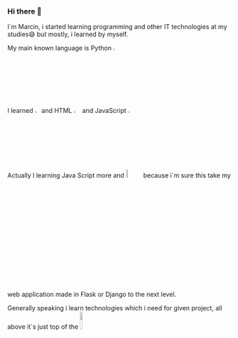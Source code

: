 ### Hi there 👋


<!-- **ycine/ycine** is a ✨ _special_ ✨ repository because its `README.md` (this file) appears on your GitHub profile. -->


 I`m Marcin, i started learning programming and other IT technologies at my studies😄 but mostly, i learned by myself.
 
 My main known language is Python <img src="https://cdn-icons-png.flaticon.com/512/5968/5968350.png" height=3% width=3% >

 I learned  <img src="https://cdn-icons-png.flaticon.com/512/732/732190.png" height=3% width=3%>and HTML <img src="https://cdn-icons-png.flaticon.com/512/174/174854.png" height=3% width=3%> and JavaScript  <img src="https://cdn-icons-png.flaticon.com/512/5968/5968292.png" height=3% width=3%> 
 
Actually I learning Java Script more and <img src="https://repository-images.githubusercontent.com/37153337/9d0a6780-394a-11eb-9fd1-6296a684b124" height=7% width=7%> because i`m sure this take my web application made in Flask or Django to the next level.

Generally speaking i learn technologies which i need for given project, all above it`s just top of the <img src="https://static.sciencelearn.org.nz/images/images/000/003/449/full/Tip_of_the_Iceberg_only_RIGHT_image_547x400_test.jpg?1674613575" height=10% width=10%>
 

